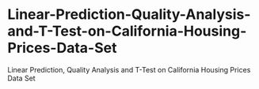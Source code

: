 # Linear-Prediction-Quality-Analysis-and-T-Test-on-California-Housing-Prices-Data-Set
Linear Prediction, Quality Analysis and T-Test on California Housing Prices Data Set
